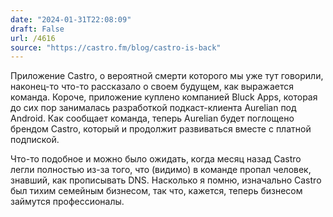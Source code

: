 ```yaml
---
date: "2024-01-31T22:08:09"
draft: False
url: /4616
source: "https://castro.fm/blog/castro-is-back"
---
```


Приложение Castro, о вероятной смерти которого мы уже тут говорили, наконец-то что-то рассказало о своем будущем, как выражается команда. Короче, приложение куплено компанией Bluck Apps, которая до сих пор занималась разработкой подкаст-клиента Aurelian под Android. Как сообщает команда, теперь Aurelian будет поглощено брендом Castro, который и продолжит развиваться вместе с платной подпиской.

Что-то подобное и можно было ожидать, когда месяц назад Castro легли полностью из-за того, что (видимо) в команде пропал человек, знавший, как прописывать DNS. Насколько я помню, изначально Castro был тихим семейным бизнесом, так что, кажется, теперь бизнесом займутся профессионалы.
